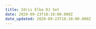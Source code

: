 ```yaml
---
title: Idris Elba DJ Set
date: 2020-09-23T18:10:00.000Z
date_updated: 2020-09-23T18:10:00.000Z
---
```

